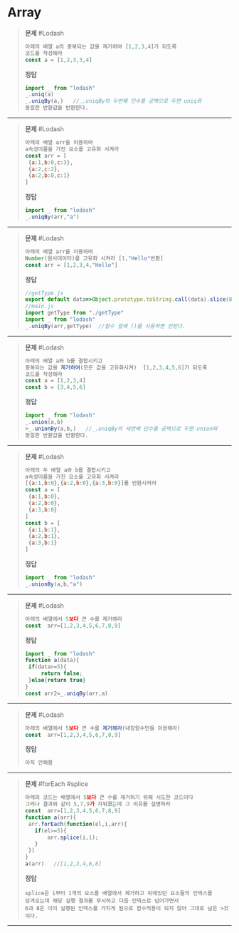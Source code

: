 # Array
>**문제**
>#Lodash
>```javascript
>아래의 배열 a의 중복되는 값을 제거하여 [1,2,3,4]가 되도록 
>코드를 작성해라
>const a = [1,2,3,3,4]
>```
>**정답**
>```javascript
>import _ from "lodash"
>_.uniq(a)
>_.uniqBy(a,)	//_.uniqBy의 두번째 인수를 공백으로 두면 uniq와 
>동일한 반환값을 반환한다.
>```
---
>**문제**
>#Lodash
>```javascript
>아래의 배열 arr을 이용하여
>a속성이름을 가진 요소를 고유화 시켜라
>const arr = [
>  {a:1,b:0,c:3},
>  {a:2,c:2},
>  {a:2,b:0,c:1}
>]
>```
>**정답**
>```javascript
>import _ from "lodash"
>_.uniqBy(arr,"a")
>```
---
>**문제**
>#Lodash
>```javascript
>아래의 배열 arr을 이용하여
>Number(원시데이터)를 고유화 시켜라 [1,"Hello"반환]
>const arr = [1,2,3,4,"Hello"]
>```
>**정답**
>```javascript
>//getType.js
>export default data=>Object.prototype.toString.call(data).slice(8,-1);
>//main.js
>import getType from "./getType"
>import _ from "lodash"
>_.uniqBy(arr,getType)	//함수 앞에 ()를 사용하면 안된다.
>```
---
>**문제**
>#Lodash
>```javascript
>아래의 배열 a와 b를 결합시키고
> 중복되는 값을 제거하여(모든 값을 고유화시켜)  [1,2,3,4,5,6]가 되도록 
>코드를 작성해라
>const a = [1,2,3,4]
>const b = [3,4,5,6]
>```
>**정답**
>```javascript
>import _ from "lodash"
>_.union(a,b)
>>_.unionBy(a,b,)	//_.uniqBy의 세번째 인수를 공백으로 두면 union와 
>동일한 반환값을 반환한다.
>```
---
>**문제**
>#Lodash
>```javascript
>아래의 두 배열 a와 b를 결합시키고
>a속성이름을 가진 요소를 고유화 시켜라
>[{a:1,b:0},{a:2,b:0},{a:3,b:0}]를 반환시켜라
>const a = [
>  {a:1,b:0},
>  {a:2,b:0},
>  {a:3,b:0}
>]
>const b = [
>  {a:1,b:1},
>  {a:2,b:1},
>  {a:3,b:1}
>]
>```
>**정답**
>```javascript
>import _ from "lodash"
>_.unionBy(a,b,"a")
>```
---
>**문제**
>#Lodash
>```javascript
>아래의 배열에서 5보다 큰 수를 제거해라
>const  arr=[1,2,3,4,5,6,7,8,9]
>```
>**정답**
>```javascript
>import _ from "lodash"
>function a(data){
>  if(data>=5){
>      return false;
>  }else{return true}
>}
>const arr2=_.uniqBy(arr,a)
>```
---
>**문제**
>#Lodash
>```javascript
>아래의 배열에서 5보다 큰 수를 제거해라(내장함수만을 이용해라)
>const  arr=[1,2,3,4,5,6,7,8,9]
>```
>**정답**
>```javascript
>아직 안해봄
>```
---
>**문제**
>#forEach #splice
>```javascript
>아래의 코드는 배열에서 5보다 큰 수를 제거하기 위해 시도한 코드이다
>그러나 결과와 같이 5,7,9가 지워졌는데 그 이유를 설명하라
>const  arr=[1,2,3,4,5,6,7,8,9]
>function a(arr){
>  arr.forEach(function(el,i,arr){
>    if(el>=5){
>        arr.splice(i,1);
>    }
>  })
>}  
>a(arr)   //[1,2,3,4,6,8]
>```
>**정답**
>```
>splice은 i부터 1개의 요소를 배열에서 제거하고 뒤에있던 요소들의 인덱스를
>당겨오는데 해당 실행 결과를 무시하고 다음 인덱스로 넘어가면서
>6과 8은 이미 실행된 인덱스를 가지게 됨으로 함수적용이 되지 않아 그대로 남은 >것이다.
>```
---



